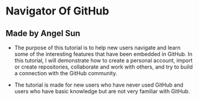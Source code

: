 # Navigator Of GitHub<br />

## Made by Angel Sun <br />


* The purpose of this tutorial is to help new users navigate and learn some of the interesting features that have been embedded in GitHub. In this tutorial, I will demonstrate how to create a personal account, import or create repositories, collaborate and work with others, and try to build a connection with the GitHub community. <br />


* The tutorial is made for new users who have never used GitHub and users who have basic knowledge but are not very familiar with GitHub. 
